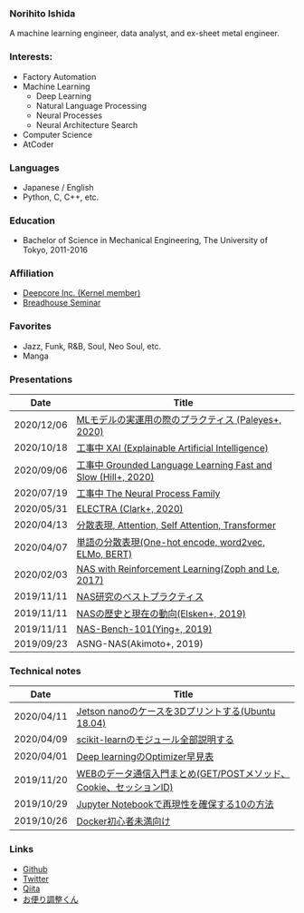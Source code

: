 ### Norihito Ishida
A machine learning engineer, data analyst, and ex-sheet metal engineer.

### Interests:
- Factory Automation
- Machine Learning
    - Deep Learning
    - Natural Language Processing
    - Neural Processes
    - Neural Architecture Search
- Computer Science
- AtCoder

### Languages
- Japanese / English
- Python, C, C++, etc.

### Education
- Bachelor of Science in Mechanical Engineering, The University of Tokyo, 2011-2016

### Affiliation
- [Deepcore Inc. (Kernel member)](https://deepcore.jp/)
- [Breadhouse Seminar](https://twitter.com/breadhouse_semi)

### Favorites
- Jazz, Funk, R&B, Soul, Neo Soul, etc.
- Manga

### Presentations
|Date|Title|
|---|---|
|2020/12/06|[MLモデルの実運用の際のプラクティス (Paleyes+, 2020)](https://github.com/norihitoishida/breadhouse-semi/tree/main/20201206_ml-deploying)|
|2020/10/18|[工事中 XAI (Explainable Artificial Intelligence)](https://docs.google.com/presentation/d/1_sVNHfm-anUprLVklKcpbnx0GdamWZP3EvaTe64EMds/edit#slide=id.g944e2148f1_0_2289)|
|2020/09/06|[工事中 Grounded Language Learning Fast and Slow (Hill+, 2020)](https://docs.google.com/presentation/d/1QW4XjsOW8bDtnkGU-ueCQrIAjSuLoZf9eQRNlStpSH4/edit#slide=id.g944e2148f1_0_2289)|
|2020/07/19|[工事中 The Neural Process Family](https://github.com/norihitoishida/neural-processes)|
|2020/05/31|[ELECTRA (Clark+, 2020)](https://drive.google.com/file/d/1iov_bIT7z_1MUrO317a7rg6YHoDAM7Jv/view)|
|2020/04/13|[分散表現, Attention, Self Attention, Transformer](https://qiita.com/norihitoishida/items/2fead107792b504eaccf)|
|2020/04/07|[単語の分散表現(One-hot encode, word2vec, ELMo, BERT)](https://qiita.com/norihitoishida/items/85150cfacc1f75f552f3)|
|2020/02/03|[NAS with Reinforcement Learning(Zoph and Le, 2017)](https://qiita.com/norihitoishida/items/41b517225c905606a363)|
|2019/11/11|[NAS研究のベストプラクティス](https://qiita.com/norihitoishida/items/a00c284d83d9d2278fdd)|
|2019/11/11|[NASの歴史と現在の動向(Elsken+, 2019)](https://qiita.com/norihitoishida/items/9f73865a0c8f99c203cd)|
|2019/11/11|[NAS-Bench-101(Ying+, 2019)](https://qiita.com/norihitoishida/items/44f10b5fa13f3c81b380)|
|2019/09/23|ASNG-NAS(Akimoto+, 2019)|

### Technical notes
|Date|Title|
|---|---|
|2020/04/11|[Jetson nanoのケースを3Dプリントする(Ubuntu 18.04)](https://qiita.com/norihitoishida/items/e8626e10b72aa032ea8d)|
|2020/04/09|[scikit-learnのモジュール全部説明する](https://qiita.com/norihitoishida/items/5eda6e7cbca8ac50bd8e)|
|2020/04/01|[Deep learningのOptimizer早見表](https://qiita.com/norihitoishida/items/6d7c9a2494b62bfbe8ae)|
|2019/11/20|[WEBのデータ通信入門まとめ(GET/POSTメソッド、Cookie、セッションID)](https://qiita.com/norihitoishida/items/f16894504d398c121553)|
|2019/10/29|[Jupyter Notebookで再現性を確保する10の方法](https://qiita.com/norihitoishida/items/0f7195b467cc3bcf5493)|
|2019/10/26|[Docker初心者未満向け](https://qiita.com/norihitoishida/items/664c18a575a34a945e64)|

### Links
- [Github](https://github.com/norihitoishida/)
- [Twitter](https://twitter.com/norihitoishida)
- [Qiita](https://qiita.com/norihitoishida)
- [お便り調整くん](https://norihitoishida.github.io/adjust-posts/)